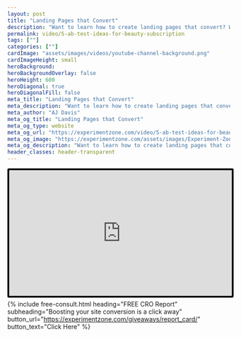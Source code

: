 ```yaml
---
layout: post
title: "Landing Pages that Convert"
description: "Want to learn how to create landing pages that convert? We'll discuss how sites can boost conversion with just small tweaks."
permalink: video/5-ab-test-ideas-for-beauty-subscription
tags: [""]
categories: [""]
cardImage: "assets/images/videos/youtube-channel-background.png"
cardImageHeight: small
heroBackground:
heroBackgroundOverlay: false
heroHeight: 600
heroDiagonal: true
heroDiagonalFill: false
meta_title: "Landing Pages that Convert"
meta_description: "Want to learn how to create landing pages that convert? We'll discuss how sites can boost conversion with just small tweaks."
meta_author: "AJ Davis"
meta_og_title: "Landing Pages that Convert"
meta_og_type: website
meta_og_url: "https://experimentzone.com/video/5-ab-test-ideas-for-beauty-subscription"
meta_og_image: "https://experimentzone.com/assets/images/Experiment-Zone-logo-color.png"
meta_og_description: "Want to learn how to create landing pages that convert? We'll discuss how sites can boost conversion with just small tweaks."
header_classes: header-transparent
---
```


<style>
    .video {
        border: 4px solid black;
        border-radius: 3px;
    }
    .work-summary {
        border: 0px solid black;
    }
    .iframe-container{
        position: relative;
        width: 100%;
        padding-bottom: 56.25%; 
        height: 0;
    }
    .iframe-container iframe{
        position: absolute;
        top:0;
        left: 0;
        width: 100%;
        height: 100%;
    }
</style>

<div class="mt-0 mt-md-n14 work work-summary justify-content-center iframe-container">
    <iframe class="video" src="https://www.youtube.com/embed/IVevjnhYGiU" title="YouTube video player" frameborder="0" allow="accelerometer; autoplay; clipboard-write; encrypted-media; gyroscope; picture-in-picture" allowfullscreen></iframe>
</div>

{% include free-consult.html heading="FREE CRO Report"
subheading="Boosting your site conversion is a click away"
button_url="https://experimentzone.com/giveaways/report_card/"
button_text="Click Here" %}
